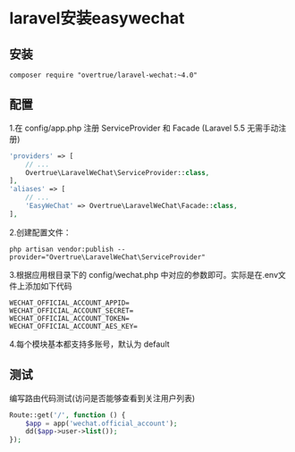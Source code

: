 # laravel安装easywechat

## 安装

```shell
composer require "overtrue/laravel-wechat:~4.0"
```

## 配置

1.在 config/app.php 注册 ServiceProvider 和 Facade (Laravel 5.5 无需手动注册)

```php
'providers' => [
    // ...
    Overtrue\LaravelWeChat\ServiceProvider::class,
],
'aliases' => [
    // ...
    'EasyWeChat' => Overtrue\LaravelWeChat\Facade::class,
],
```

2.创建配置文件：

```shell
php artisan vendor:publish --provider="Overtrue\LaravelWeChat\ServiceProvider"
```

3.根据应用根目录下的 config/wechat.php 中对应的参数即可。实际是在.env文件上添加如下代码
```
WECHAT_OFFICIAL_ACCOUNT_APPID=
WECHAT_OFFICIAL_ACCOUNT_SECRET=
WECHAT_OFFICIAL_ACCOUNT_TOKEN=
WECHAT_OFFICIAL_ACCOUNT_AES_KEY=
```

4.每个模块基本都支持多账号，默认为 default

## 测试

编写路由代码测试(访问是否能够查看到关注用户列表)
```php
Route::get('/', function () {
    $app = app('wechat.official_account');
    dd($app->user->list());
});
```
